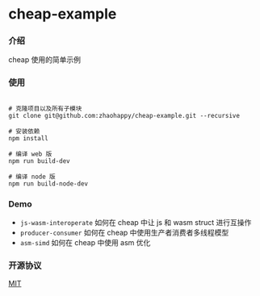 cheap-example
======

### 介绍

cheap 使用的简单示例

### 使用


```shell

# 克隆项目以及所有子模块
git clone git@github.com:zhaohappy/cheap-example.git --recursive

# 安装依赖
npm install

# 编译 web 版
npm run build-dev

# 编译 node 版
npm run build-node-dev

```

### Demo

- ```js-wasm-interoperate``` 如何在 cheap 中让 js 和 wasm struct 进行互操作
- ```producer-consumer``` 如何在 cheap 中使用生产者消费者多线程模型
- ```asm-simd``` 如何在 cheap 中使用 asm 优化


### 开源协议

[MIT](https://opensource.org/licenses/MIT)
